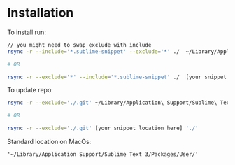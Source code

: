# Installation

To install run:
```bash
// you might need to swap exclude with include
rsync -r --include='*.sublime-snippet' --exclude='*' ./  ~/Library/Application\ Support/Sublime\ Text\ 3/Packages/User/

# OR

rsync -r --exclude='*' --include='*.sublime-snippet' ./  [your snippet location here]
```


To update repo:
```bash
rsync -r --exclude='./.git' ~/Library/Application\ Support/Sublime\ Text\ 3/Packages/User/*.sublime-snippet './'

# OR

rsync -r --exclude='./.git' [your snippet location here] './'
```

Standard location on MacOs:
```
'~/Library/Application Support/Sublime Text 3/Packages/User/'
```
